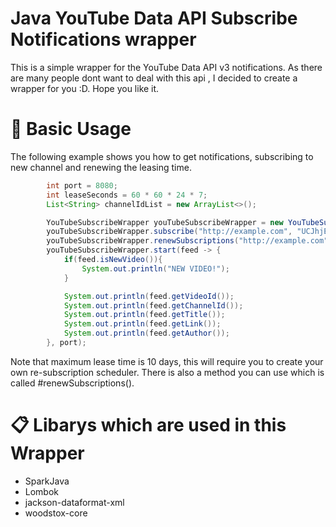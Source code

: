 # Java YouTube Data API Subscribe Notifications wrapper

This is a simple wrapper for the YouTube Data API v3 notifications. As there are many people dont want to deal with this api , I decided to create a wrapper for you :D. Hope you like it.

# 🎉 Basic Usage
The following example shows you how to get notifications, subscribing to new channel and renewing the leasing time.
```Java
        int port = 8080;
        int leaseSeconds = 60 * 60 * 24 * 7;
        List<String> channelIdList = new ArrayList<>();

        YouTubeSubscribeWrapper youTubeSubscribeWrapper = new YouTubeSubscribeWrapper();
        youTubeSubscribeWrapper.subscribe("http://example.com", "UCJhjE7wbdYAae1G25m0tHAA", leaseSeconds);
        youTubeSubscribeWrapper.renewSubscriptions("http://example.com", channelIdList,  864000);
        youTubeSubscribeWrapper.start(feed -> {
            if(feed.isNewVideo()){
                System.out.println("NEW VIDEO!");
            }

            System.out.println(feed.getVideoId());
            System.out.println(feed.getChannelId());
            System.out.println(feed.getTitle());
            System.out.println(feed.getLink());
            System.out.println(feed.getAuthor());
        }, port);
```
Note that maximum lease time is 10 days, this will require you to create your own re-subscription scheduler. There is also a method you can use which is called #renewSubscriptions().


# 📋 Libarys which are used in this Wrapper
- SparkJava
- Lombok
- jackson-dataformat-xml
- woodstox-core

